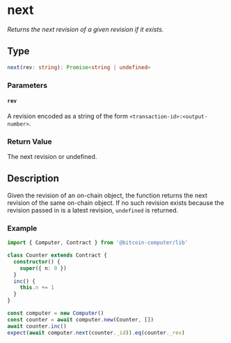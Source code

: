 # next

_Returns the next revision of a given revision if it exists._

## Type

```ts
next(rev: string): Promise<string | undefined>
```

### Parameters

#### `rev`

A revision encoded as a string of the form `<transaction-id>:<output-number>`.

### Return Value

The next revision or undefined.

## Description

Given the revision of an on-chain object, the function returns the next revision of the same on-chain object. If no such revision exists because the revision passed in is a latest revision, `undefined` is returned.

### Example

```ts
import { Computer, Contract } from '@bitcoin-computer/lib'

class Counter extends Contract {
  constructor() {
    super({ n: 0 })
  }
  inc() {
    this.n += 1
  }
}

const computer = new Computer()
const counter = await computer.new(Counter, [])
await counter.inc()
expect(await computer.next(counter._id)).eq(counter._rev)
```
